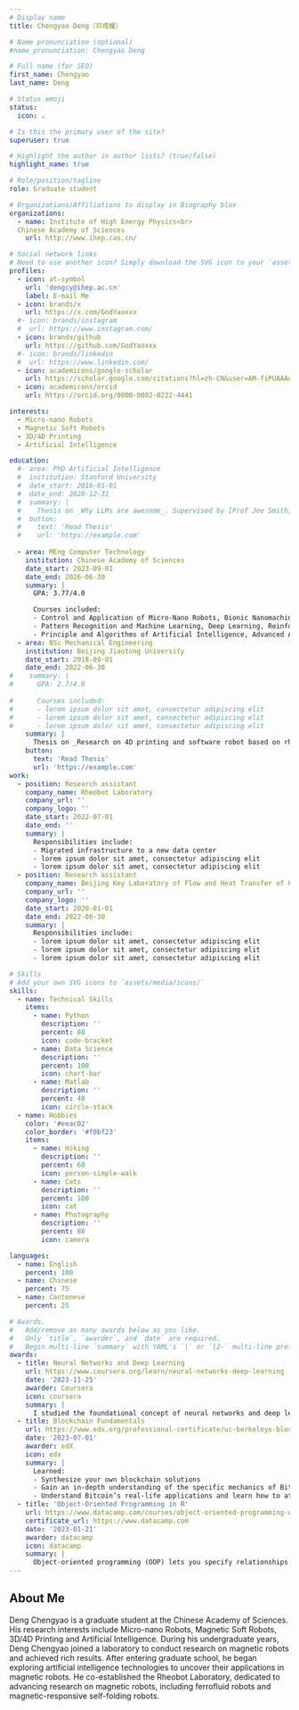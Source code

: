 ```yaml
---
# Display name
title: Chengyao Deng（邓成耀）

# Name pronunciation (optional)
#name_pronunciation: Chengyao Deng

# Full name (for SEO)
first_name: Chengyao
last_name: Deng

# Status emoji
status:
  icon: ☕️

# Is this the primary user of the site?
superuser: true

# Highlight the author in author lists? (true/false)
highlight_name: true

# Role/position/tagline
role: Graduate student

# Organizations/Affiliations to display in Biography blox
organizations:
  - name: Institute of High Energy Physics<br>
  Chinese Academy of Sciences
    url: http://www.ihep.cas.cn/

# Social network links
# Need to use another icon? Simply download the SVG icon to your `assets/media/icons/` folder.
profiles:
  - icon: at-symbol
    url: 'dengcy@ihep.ac.cn'
    label: E-mail Me
  - icon: brands/x
    url: https://x.com/GodYaoxxx
  #- icon: brands/instagram
  #  url: https://www.instagram.com/
  - icon: brands/github
    url: https://github.com/GodYaoxxx
  #- icon: brands/linkedin
  #  url: https://www.linkedin.com/
  - icon: academicons/google-scholar
    url: https://scholar.google.com/citations?hl=zh-CN&user=AM-fiPUAAAAJ
  - icon: academicons/orcid
    url: https://orcid.org/0000-0002-0222-4441

interests:
  - Micro-nano Robots
  - Magnetic Soft Robots
  - 3D/4D Printing
  - Artificial Intelligence

education:
  #- area: PhD Artificial Intelligence
  #  institution: Stanford University
  #  date_start: 2016-01-01
  #  date_end: 2020-12-31
  #  summary: |
  #    Thesis on _Why LLMs are awesome_. Supervised by [Prof Joe Smith](https://example.com). Presented papers at 5 IEEE conferences with the contributions being #published in 2 Springer journals.
  #  button:
  #    text: 'Read Thesis'
  #    url: 'https://example.com'
      
  - area: MEng Computer Technology
    institution: Chinese Academy of Sciences 
    date_start: 2023-09-01
    date_end: 2026-06-30
    summary: |
      GPA: 3.77/4.0

      Courses included:
      - Control and Application of Micro-Nano Robots, Bionic Nanomachine
      - Pattern Recognition and Machine Learning, Deep Learning, Reinforcement Learning and Applications
      - Principle and Algorithms of Artificial Intelligence, Advanced Artificial Intelligence
  - area: BSc Mechanical Engineering
    institution: Beijing Jiaotong University
    date_start: 2018-09-01
    date_end: 2022-06-30
#    summary: |
#      GPA: 2.7/4.0
      
#      Courses included:
#      - lorem ipsum dolor sit amet, consectetur adipiscing elit
#      - lorem ipsum dolor sit amet, consectetur adipiscing elit
#      - lorem ipsum dolor sit amet, consectetur adipiscing elit
    summary: |
      Thesis on _Research on 4D printing and software robot based on rheological memory characteristics of intelligent materials_. Supervised by [Dr Zhenkun Li](https://faculty.bjtu.edu.cn/9722/).
    button:
      text: 'Read Thesis'
      url: 'https://example.com'
work:
  - position: Research assistant
    company_name: Rheobot Laboratory
    company_url: ''
    company_logo: ''
    date_start: 2022-07-01
    date_end: ''
    summary: |
      Responsibilities include:
      - Migrated infrastructure to a new data center
      - lorem ipsum dolor sit amet, consectetur adipiscing elit
      - lorem ipsum dolor sit amet, consectetur adipiscing elit
  - position: Research assistant
    company_name: Beijing Key Laboratory of Flow and Heat Transfer of Phase Changing in Micro and Small Scale, Beijing Jiaotong University
    company_url: ''
    company_logo: ''
    date_start: 2020-01-01
    date_end: 2022-06-30
    summary: |
      Responsibilities include:
      - lorem ipsum dolor sit amet, consectetur adipiscing elit
      - lorem ipsum dolor sit amet, consectetur adipiscing elit
      - lorem ipsum dolor sit amet, consectetur adipiscing elit

# Skills
# Add your own SVG icons to `assets/media/icons/`
skills:
  - name: Technical Skills
    items:
      - name: Python
        description: ''
        percent: 80
        icon: code-bracket
      - name: Data Science
        description: ''
        percent: 100
        icon: chart-bar
      - name: Matlab
        description: ''
        percent: 40
        icon: circle-stack
  - name: Hobbies
    color: '#eeac02'
    color_border: '#f0bf23'
    items:
      - name: Hiking
        description: ''
        percent: 60
        icon: person-simple-walk
      - name: Cats
        description: ''
        percent: 100
        icon: cat
      - name: Photography
        description: ''
        percent: 80
        icon: camera

languages:
  - name: English
    percent: 100
  - name: Chinese
    percent: 75
  - name: Cantonese
    percent: 25

# Awards.
#   Add/remove as many awards below as you like.
#   Only `title`, `awarder`, and `date` are required.
#   Begin multi-line `summary` with YAML's `|` or `|2-` multi-line prefix and indent 2 spaces below.
awards:
  - title: Neural Networks and Deep Learning
    url: https://www.coursera.org/learn/neural-networks-deep-learning
    date: '2023-11-25'
    awarder: Coursera
    icon: coursera
    summary: |
      I studied the foundational concept of neural networks and deep learning. By the end, I was familiar with the significant technological trends driving the rise of deep learning; build, train, and apply fully connected deep neural networks; implement efficient (vectorized) neural networks; identify key parameters in a neural network’s architecture; and apply deep learning to your own applications.
  - title: Blockchain Fundamentals
    url: https://www.edx.org/professional-certificate/uc-berkeleyx-blockchain-fundamentals
    date: '2023-07-01'
    awarder: edX
    icon: edx
    summary: |
      Learned:
      - Synthesize your own blockchain solutions
      - Gain an in-depth understanding of the specific mechanics of Bitcoin
      - Understand Bitcoin’s real-life applications and learn how to attack and destroy Bitcoin, Ethereum, smart contracts and Dapps, and alternatives to Bitcoin’s Proof-of-Work consensus algorithm
  - title: 'Object-Oriented Programming in R'
    url: https://www.datacamp.com/courses/object-oriented-programming-with-s3-and-r6-in-r
    certificate_url: https://www.datacamp.com
    date: '2023-01-21'
    awarder: datacamp
    icon: datacamp
    summary: |
      Object-oriented programming (OOP) lets you specify relationships between functions and the objects that they can act on, helping you manage complexity in your code. This is an intermediate level course, providing an introduction to OOP, using the S3 and R6 systems. S3 is a great day-to-day R programming tool that simplifies some of the functions that you write. R6 is especially useful for industry-specific analyses, working with web APIs, and building GUIs.
---
```


## About Me

Deng Chengyao is a graduate student at the Chinese Academy of Sciences. His research interests include Micro-nano Robots, Magnetic Soft Robots, 3D/4D Printing and Artificial Intelligence. During his undergraduate years, Deng Chengyao joined a laboratory to conduct research on magnetic robots and achieved rich results. After entering graduate school, he began exploring artificial intelligence technologies to uncover their applications in magnetic robots. He co-established the Rheobot Laboratory, dedicated to advancing research on magnetic robots, including ferrofluid robots and magnetic-responsive self-folding robots.
